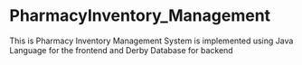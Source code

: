 # PharmacyInventory_Management
This is Pharmacy Inventory Management System is implemented using Java Language for the frontend and Derby Database for backend
